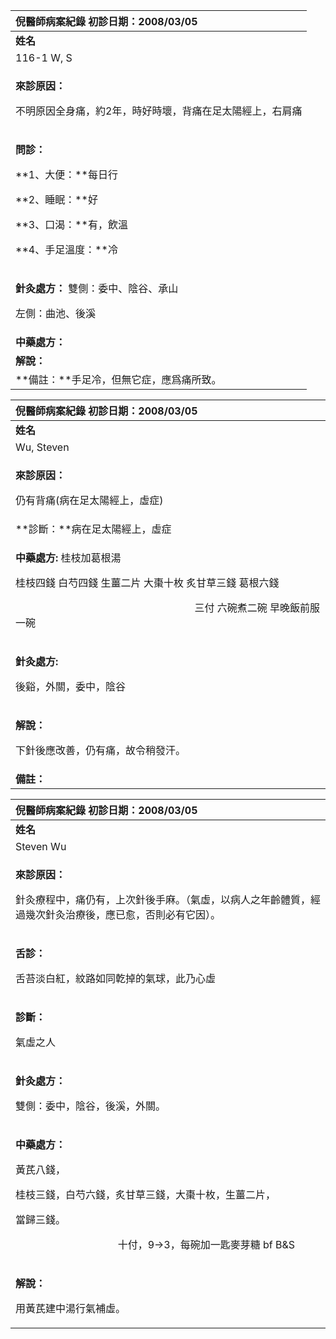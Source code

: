 ﻿|**倪醫師病案紀錄**     初診日期：2008/03/05|
| :- |
|**姓名**|**性別：**|**年齡及體型**|**來診日期：**|
|116-1 W, S|男|年輕  高大|2008/03/05|
|<p>**來診原因：**</p><p>不明原因全身痛，約2年，時好時壞，背痛在足太陽經上，右肩痛</p>|
|<p>**問診：**</p><p>**1、大便：**每日行</p><p>**2、睡眠：**好</p><p>**3、口渴：**有，飲溫</p><p>**4、手足溫度：**冷</p><p> </p>|
|<p>**針灸處方：** 雙側：委中、陰谷、承山</p><p>左側：曲池、後溪</p><p></p>|
|**中藥處方：** |
|**解說：** |
|**備註：**手足冷，但無它症，應爲痛所致。|



|**倪醫師病案紀錄**      初診日期：2008/03/05|
| :- |
|**姓名**|**性別**|**年齡及體型**|**來診日期**|
|Wu, Steven|男|Young，高大|2008/03/14|
|<p>**來診原因：**</p><p>仍有背痛(病在足太陽經上，虛症)</p>|
|**診斷：**病在足太陽經上，虛症|
|<p>**中藥處方:** 桂枝加葛根湯</p><p>桂枝四錢  白芍四錢  生薑二片  大棗十枚  炙甘草三錢  葛根六錢</p><p>`                                   `三付  六碗煮二碗  早晚飯前服一碗</p>|
|<p>**針灸處方:** </p><p>後谿，外關，委中，陰谷</p>|
|<p>**解說：**</p><p>下針後應改善，仍有痛，故令稍發汗。</p>|
|**備註：**|



|**倪醫師病案紀錄**     初診日期：2008/03/05|
| :- |
|**姓名**|**性別：**|**年齡及體型**|**來診日期：**|
|Steven Wu|男|年輕   高大|2008/03/18|
|<p>**來診原因：**</p><p>針灸療程中，痛仍有，上次針後手麻。（氣虛，以病人之年齡體質，經過幾次針灸治療後，應已愈，否則必有它因）。</p>|
|<p>**舌診：**</p><p>舌苔淡白紅，紋路如同亁掉的氣球，此乃心虛</p>|
|<p>**診斷：**</p><p>氣虛之人</p>|
|<p>**針灸處方：** </p><p>雙側：委中，陰谷，後溪，外關。</p>|
|<p>**中藥處方：** </p><p>黃芪八錢，</p><p>桂枝三錢，白芍六錢，炙甘草三錢，大棗十枚，生薑二片，</p><p>當歸三錢。</p><p>`                    `十付，9→3，每碗加一匙麥芽糖 bf B&S</p><p></p>|
|<p>**解說：** </p><p>用黃芪建中湯行氣補虛。</p>|


